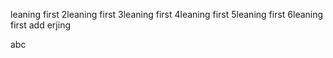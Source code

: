 leaning first
2leaning first
3leaning first
4leaning first
5leaning first
6leaning first 
add erjing

abc
